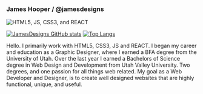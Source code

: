 ### James Hooper / @jamesdesigns


<img src="https://www.artistjameshooper.com/img/my-skills.png" alt="HTML5, JS, CSS3, and REACT" />

[![JamesDesigns GitHub stats](https://github-readme-stats.vercel.app/api?username=jamesdesigns)](https://github.com/jamesdesigns/github-readme-stats) 
[![Top Langs](https://github-readme-stats.vercel.app/api/top-langs/?username=jamesdesigns&layout=compact&hide=C++,C)](https://github.com/jamesdesigns/github-readme-stats)

Hello. I primarily work with HTML5, CSS3, JS and REACT. I began my career and education as a Graphic Designer, where I earned a BFA degree from the University of Utah. Over the last year I earned a Bachelors of Science degree in Web Design and Development from Utah Valley University. Two degrees, and one passion for all things web related. My goal as a Web Developer and Designer, is to create well designed websites that are highly functional, unique, and useful. 



